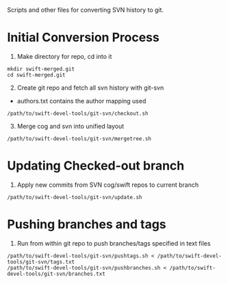Scripts and other files for converting SVN history to git.

Initial Conversion Process
==========================
1. Make directory for repo, cd into it
```
mkdir swift-merged.git
cd swift-merged.git
```
2. Create git repo and fetch all svn history with git-svn
  - authors.txt contains the author mapping used

```
/path/to/swift-devel-tools/git-svn/checkout.sh
```
3. Merge cog and svn into unified layout
```
/path/to/swift-devel-tools/git-svn/mergetree.sh
```

Updating Checked-out branch
===========================
1. Apply new commits from SVN cog/swift repos to current branch
```
/path/to/swift-devel-tools/git-svn/update.sh
```

Pushing branches and tags
=========================
1. Run from within git repo to push branches/tags specified in text files
```
/path/to/swift-devel-tools/git-svn/pushtags.sh < /path/to/swift-devel-tools/git-svn/tags.txt
/path/to/swift-devel-tools/git-svn/pushbranches.sh < /path/to/swift-devel-tools/git-svn/branches.txt 
```
